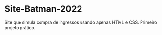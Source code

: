 # Site-Batman-2022

Site que simula compra de ingressos usando apenas HTML e CSS.
Primeiro projeto prático.
